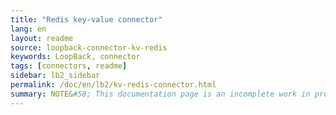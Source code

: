 ```yaml
---
title: "Redis key-value connector"
lang: en
layout: readme
source: loopback-connector-kv-redis
keywords: LoopBack, connector
tags: [connectors, readme]
sidebar: lb2_sidebar
permalink: /doc/en/lb2/kv-redis-connector.html
summary: NOTE&#58; This documentation page is an incomplete work in progress.
---
```

